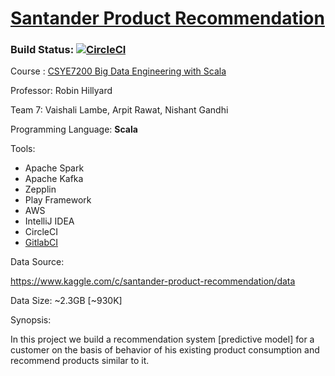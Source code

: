 # [Santander Product Recommendation](https://www.kaggle.com/c/santander-product-recommendation/data)
### Build Status: [![CircleCI](https://circleci.com/gh/rchillyard/CSYE7200.svg?style=svg)](https://circleci.com/gh/vaishalilambe/Team7_Santander_Product_Recommendation)

Course : [CSYE7200 Big Data Engineering with Scala](https://www.coursicle.com/neu/courses/CSYE/7200/)

Professor: Robin Hillyard

Team 7: Vaishali Lambe, Arpit Rawat, Nishant Gandhi

Programming Language: **Scala**

Tools: 
 - Apache Spark
 - Apache Kafka
 - Zepplin
 - Play Framework
 - AWS
 - IntelliJ IDEA
 - CircleCI
 - [GitlabCI](https://gitlab.com/nishantgandhi99/Team_7_Santander_Product_Recommendation) 

Data Source: 

https://www.kaggle.com/c/santander-product-recommendation/data

Data Size: ~2.3GB [~930K]


Synopsis:

In this project we build a recommendation system [predictive model] for a customer on the basis of behavior of his existing product consumption and recommend products similar to it.